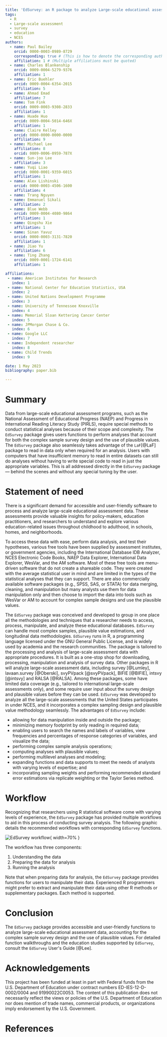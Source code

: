 ```yaml
---
title: 'EdSurvey: an R package to analyze Large-scale educational assessments data'
tags:
  - R
  - Large-scale assessment
  - survey
  - education
  - NCES
authors:
  - name: Paul Bailey
    orcid: 0000-0003-0989-8729
    corresponding: true # (This is how to denote the corresponding author)
    affiliation: 1 # (Multiple affiliations must be quoted)
  - name: Charles Blankenship
    orcid: 0009-0004-5279-9376
    affiliation: 1
  - name: Eric Buehler
    orcid: 0009-0004-6354-2015
    affiliation: 5
  - name: Ahmad Emad
    affiliation: 7
  - name: Tom Fink
    orcid: 0009-0003-9308-2833
    affiliation: 1
  - name: Huade Huo
    orcid: 0009-0004-5014-646X
    affiliation: 1
  - name: Claire Kelley
    orcid: 0000-0000-0000-0000
    affiliation: 9
  - name: Michael Lee
    affiliation: 8
    orcid: 0009-0006-0959-787X
  - name: Sun-joo Lee
    affiliation: 3
  - name: Yuqi Liao
    orcid: 0000-0001-9359-6015
    affiliation: 1
  - name: Alex Lishinski
    orcid: 0000-0003-4506-1600
    affiliation: 4
  - name: Trang Nguyen
  - name: Emmanuel Sikali
    affiliation: 2
  - name: Blue Webb
    orcid: 0009-0004-4080-9864
    affiliation: 1
  - name: Qingshu Xie
    affiliation: 1
  - name: Sinan Yavuz
    orcid: 0000-0003-3131-7820
    affiliation: 1
  - name: Jiao Yu
    affiliation: 6
  - name: Ting Zhang
    orcid: 0009-0001-1724-6141
    affiliation: 1

affiliations:
 - name: American Institutes for Research
   index: 1
 - name: National Center for Education Statistics, USA
   index: 2
 - name: United Nations Development Programme
   index: 3
 - name: University of Tennessee Knoxville
   index: 4
 - name: Memorial Sloan Kettering Cancer Center
   index: 5
 - name: JPMorgan Chase & Co.
   index: 6
 - name: Google LLC
   index: 7
 - name: Independent researcher
   index: 8
 - name: Child Trends
   index: 9

date: 1 May 2023
bibliography: paper.bib

---
```


# Summary

Data from large-scale educational assessment programs, such as the National Assessment of Educational Progress (NAEP) and Progress in International Reading Literacy Study (PIRLS), require special methods to conduct statistical analyses because of their scope and complexity. The `EdSurvey` package gives users functions to perform analyses that account for both the complex sample survey design and the use of plausible values. The `EdSurvey` package also seamlessly takes advantage of the `LaF`[@LaF] package to read in data only when required for an analysis. Users with computers that have insufficient memory to read in entire datasets can still do analyses without having to write special code to read in just the appropriate variables. This is all addressed directly in the `EdSurvey` package — behind the scenes and without any special tuning by the user.

# Statement of need

There is a significant demand for accessible and user-friendly software to process and analyze large-scale educational assessment data. These assessments provide valuable insights for policy-makers, education practitioners, and researchers to understand and explore various education-related issues throughout childhood to adulthood, in schools, homes, and neighborhoods.

To access these data with ease, perform data analysis, and test their hypotheses, various free tools have been supplied by assessment institutes, or government agencies, including the International Database IDB Analyzer, NCES Electronic Code Books, NAEP Data Explorer, International Data Explorer, WesVar, and the AM software. 
Most of these free tools are menu-driven software that do not create a shareable code. They were created with the average statistical user in mind and are limited in the types of the statistical analyses that they can support. There are also commercially available software packages (e.g., SPSS, SAS, or STATA) for data merging, cleaning, and manipulation but many analysts use them for data manipulation only and then choose to import the data into tools such as WesVar or AM to account for complex sample designs and use the plausible values.

The `EdSurvey` package was conceived and developed to group in one place all the methodologies and techniques that a researcher needs to access, process, manipulate, and analyze these educational databases. `EdSurvey` can handle most complex samples, plausible value estimations, and longitudinal data methodologies. `EdSurvey` runs in R, a programming language licensed under the GNU General Public License, and is widely used by academia and the research communities. The package is tailored to the processing and analysis of large-scale assessment data with appropriate procedures. It is built as a one-stop shop for downloading, processing, manipulation and analysis of survey data. Other packages in R will analyze large-scale assessment data, including survey [@Lumley], lavaan.survey [@Oberski], svyPVpack [@svyPVpack], BIFIE [@BIFIE], intsvy [@intsvy] and RALSA [@RALSA]. Among these packages, some have limited data coverage (e.g., tailored to international large-scale assessments only), and some require user input about the survey design and plausible values before they can be used. `EdSurvey` was developed to analyze all the large-scale assessments that the United States participates in under NCES, and it incorporates a complex sampling design and plausible value methodology seamlessly. The advantages of `EdSurvey` include:

- allowing for data manipulation inside and outside the package;
- minimizing memory footprint by only reading in required data;
- enabling users to search the names and labels of variables, view frequencies and percentages of response categories of variables, and visualize the data;
- performing complex sample analysis operations;
- computing analyses with plausible values;
- performing multilevel analyses and modeling; 
- expanding functions and data supports to meet the needs of analysts with varying levels of expertise; and
- incorporating sampling weights and performing recommended standard error estimations via replicate weighting or the Taylor Series method.

# Workflow
Recognizing that researchers using R statistical software come with varying levels of experience, the `EdSurvey` package has provided multiple workflows to aid in this process of conducting survey analysis. The following graphic details the recommended workflows with corresponding `EdSurvey` functions.

![EdSurvey workflow](./edsurveyWorkflow.png){ width=70% }

The workflow has three components:

1.	Understanding the data
2.	Preparing the data for analysis
3.	Running the analysis

Note that when preparing data for analysis, the `EdSurvey` package provides functions for users to manipulate their data. Experienced R programmers might prefer to extract and manipulate their data using other R methods or supplementary packages. Each method is supported.


# Conclusion
The `EdSurvey` package provides accessible and user-friendly functions to analyze large-scale educational assessment data, accounting for the complex sample survey design and the use of plausible values. For detailed function walkthroughs and the education studies supported by `EdSurvey`, consult the `EdSurvey` User's Guide [@Lee].


# Acknowledgements

This project has been funded at least in part with Federal funds from the U.S. Department of Education under contract numbers ED-IES-12-D-0002/0004 and 91990022C0053. The content of this publication does not necessarily reflect the views or policies of the U.S. Department of Education nor does mention of trade names, commercial products, or organizations imply endorsement by the U.S. Government.

# References